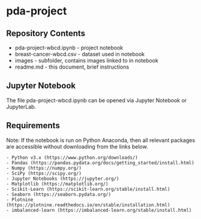 # pda-project

## Repository Contents

* pda-project-wbcd.ipynb - project notebook
* breast-cancer-wbcd.csv - dataset used in notebook
* images - subfolder, contains images linked to in notebook
* readme.md - this document, brief instructions

## Jupyter Notebook

The file pda-project-wbcd.ipynb can be opened via Jupyter Notebook or JupyterLab.

## Requirements

Note: If the notebook is run on Python Anaconda, then all relevant packages are accessible without downloading from the links below.

    - Python v3.x (https://www.python.org/downloads/)
    - Pandas (https://pandas.pydata.org/docs/getting_started/install.html)
    - Numpy (https://numpy.org/)
    - SciPy (https://scipy.org/)
    - Jupyter Notebooks (https://jupyter.org/)
    - Matplotlib (https://matplotlib.org/)
	- Scikit-Learn (https://scikit-learn.org/stable/install.html)
    - Seaborn (https://seaborn.pydata.org/)
	- Plotnine (https://plotnine.readthedocs.io/en/stable/installation.html)
    - imbalanced-learn (https://imbalanced-learn.org/stable/install.html)

